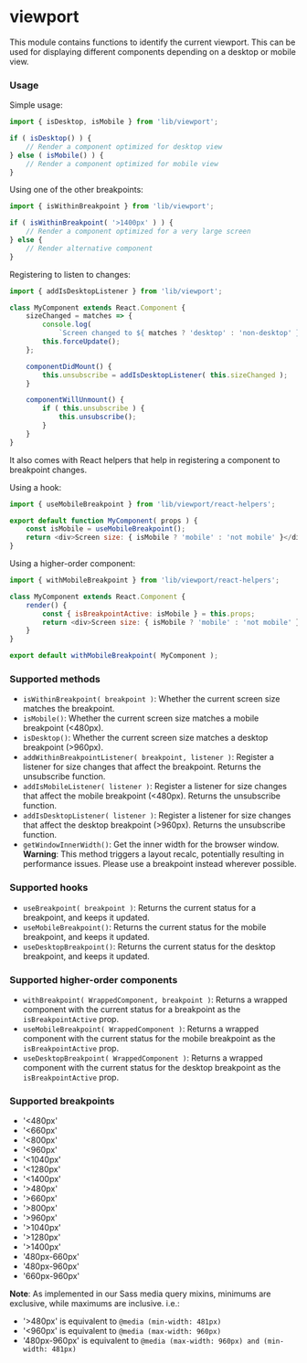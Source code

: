 viewport
========

This module contains functions to identify the current viewport. This can be used for displaying different components depending on a desktop or mobile view.

### Usage

Simple usage:

```js
import { isDesktop, isMobile } from 'lib/viewport';

if ( isDesktop() ) {
	// Render a component optimized for desktop view
} else ( isMobile() ) {
	// Render a component optimized for mobile view
}
```

Using one of the other breakpoints:

```js
import { isWithinBreakpoint } from 'lib/viewport';

if ( isWithinBreakpoint( '>1400px' ) ) {
	// Render a component optimized for a very large screen
} else {
	// Render alternative component
}
```

Registering to listen to changes:

```js
import { addIsDesktopListener } from 'lib/viewport';

class MyComponent extends React.Component {
	sizeChanged = matches => {
		console.log(
			`Screen changed to ${ matches ? 'desktop' : 'non-desktop' } size` );
		this.forceUpdate();
	};

	componentDidMount() {
		this.unsubscribe = addIsDesktopListener( this.sizeChanged );
	}

	componentWillUnmount() {
		if ( this.unsubscribe ) {
			this.unsubscribe();
		}
	}
}
```

It also comes with React helpers that help in registering a component to breakpoint changes.

Using a hook:

```js
import { useMobileBreakpoint } from 'lib/viewport/react-helpers';

export default function MyComponent( props ) {
	const isMobile = useMobileBreakpoint();
	return <div>Screen size: { isMobile ? 'mobile' : 'not mobile' }</div>;
}
```

Using a higher-order component:

```js
import { withMobileBreakpoint } from 'lib/viewport/react-helpers';

class MyComponent extends React.Component {
	render() {
		const { isBreakpointActive: isMobile } = this.props;
		return <div>Screen size: { isMobile ? 'mobile' : 'not mobile' }</div>;
	}
}

export default withMobileBreakpoint( MyComponent );
```

### Supported methods

- `isWithinBreakpoint( breakpoint )`: Whether the current screen size matches the breakpoint.
- `isMobile()`: Whether the current screen size matches a mobile breakpoint (<480px).
- `isDesktop()`: Whether the current screen size matches a desktop breakpoint (>960px).
- `addWithinBreakpointListener( breakpoint, listener )`: Register a listener for size changes that affect the breakpoint. Returns the unsubscribe function.
- `addIsMobileListener( listener )`: Register a listener for size changes that affect the mobile breakpoint (<480px). Returns the unsubscribe function.
- `addIsDesktopListener( listener )`: Register a listener for size changes that affect the desktop breakpoint (>960px). Returns the unsubscribe function.
- `getWindowInnerWidth()`: Get the inner width for the browser window. **Warning**: This method triggers a layout recalc, potentially resulting in performance issues. Please use a breakpoint instead wherever possible.

### Supported hooks

- `useBreakpoint( breakpoint )`: Returns the current status for a breakpoint, and keeps it updated.
- `useMobileBreakpoint()`: Returns the current status for the mobile breakpoint, and keeps it updated.
- `useDesktopBreakpoint()`: Returns the current status for the desktop breakpoint, and keeps it updated.

### Supported higher-order components

- `withBreakpoint( WrappedComponent, breakpoint )`: Returns a wrapped component with the current status for a breakpoint as the `isBreakpointActive` prop.
- `useMobileBreakpoint( WrappedComponent )`: Returns a wrapped component with the current status for the mobile breakpoint as the `isBreakpointActive` prop.
- `useDesktopBreakpoint( WrappedComponent )`: Returns a wrapped component with the current status for the desktop breakpoint as the `isBreakpointActive` prop.

### Supported breakpoints

- '<480px'
- '<660px'
- '<800px'
- '<960px'
- '<1040px'
- '<1280px'
- '<1400px'
- '>480px'
- '>660px'
- '>800px'
- '>960px'
- '>1040px'
- '>1280px'
- '>1400px'
- '480px-660px'
- '480px-960px'
- '660px-960px'

**Note**: As implemented in our Sass media query mixins, minimums are exclusive, while maximums are inclusive. i.e.:

- '>480px' is equivalent to `@media (min-width: 481px)`
- '<960px' is equivalent to `@media (max-width: 960px)`
- '480px-960px' is equivalent to `@media (max-width: 960px) and (min-width: 481px)`
